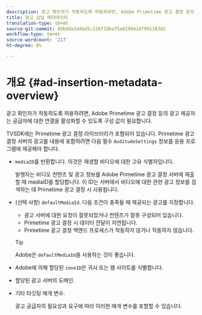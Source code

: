 ```yaml
---
description: 광고 확인자가 작동하도록 허용하려면, Adobe Primetime 광고 결정 등의 광고 제공자는 공급자에 대한 연결을 활성화할 수 있도록 구성 값이 필요합니다.
title: 광고 삽입 메타데이터
translation-type: tm+mt
source-git-commit: 89bdda1d4bd5c126f19ba75a819942df901183d1
workflow-type: tm+mt
source-wordcount: '217'
ht-degree: 0%

---
```



# 개요 {#ad-insertion-metadata-overview}

광고 확인자가 작동하도록 허용하려면, Adobe Primetime 광고 결정 등의 광고 제공자는 공급자에 대한 연결을 활성화할 수 있도록 구성 값이 필요합니다.

TVSDK에는 Primetime 광고 결정 라이브러리가 포함되어 있습니다. Primetime 광고 결정 서버의 광고를 내용에 포함하려면 다음 필수 `AuditudeSettings` 정보를 응용 프로그램에 제공해야 합니다.

* `mediaID`를 반환합니다. 이것은 재생할 비디오에 대한 고유 식별자입니다.

   발행자는 비디오 컨텐츠 및 광고 정보를 Adobe Primetime 광고 결정 서버에 제출할 때 mediaID를 할당합니다. 이 ID는 서버에서 비디오에 대한 관련 광고 정보를 검색하는 데 Primetime 광고 결정 시 사용됩니다.

* (선택 사항) `defaultMediaId`. 다음 조건이 충족될 때 제공되는 광고를 지정합니다.

   * 광고 서버에 대한 요청이 잘못되었거나 컨텐츠가 잘못 구성되어 있습니다.
   * Primetime 광고 결정 시 데이터 전달이 지연됩니다.
   * Primetime 광고 결정 백엔드 프로세스가 작동하지 않거나 작동하지 않습니다.

   >[!TIP]
   >
   >Adobe은 `defaultMediaId`을 사용하는 것이 좋습니다.

* Adobe에 의해 할당된 `zoneID`은 귀사 또는 웹 사이트를 식별합니다.
* 할당된 광고 서버의 도메인.
* 기타 타깃팅 매개 변수.

   광고 공급자의 필요성과 요구에 따라 이러한 매개 변수를 포함할 수 있습니다.